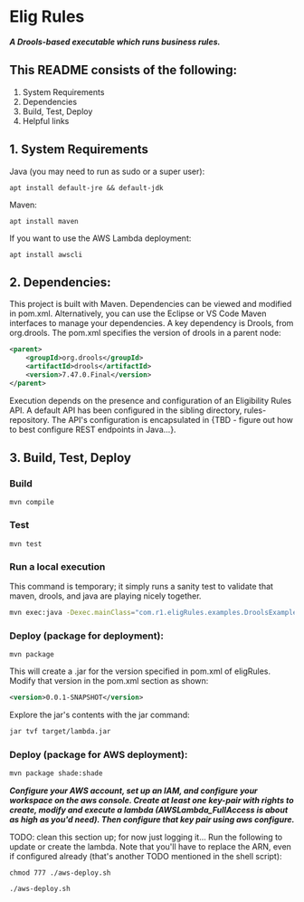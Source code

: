# Elig Rules

***A Drools-based executable which runs business rules.***

## This README consists of the following:
1. System Requirements
2. Dependencies
3. Build, Test, Deploy
4. Helpful links

## 1. System Requirements

Java (you may need to run as sudo or a super user):

```apt install default-jre && default-jdk```

Maven:

```apt install maven```

If you want to use the AWS Lambda deployment:

```apt install awscli```

## 2. Dependencies:

This project is built with Maven. Dependencies can be viewed and modified in pom.xml. Alternatively, you can use the Eclipse or VS Code Maven interfaces to manage your dependencies. A key dependency is Drools, from org.drools. The pom.xml specifies the version of drools in a parent node:

```xml
<parent>
    <groupId>org.drools</groupId>
    <artifactId>drools</artifactId>
    <version>7.47.0.Final</version>
</parent>
```

Execution depends on the presence and configuration of an Eligibility Rules API. A default API has been configured in the sibling directory, rules-repository. The API's configuration is encapsulated in {TBD - figure out how to best configure REST endpoints in Java...}.

## 3. Build, Test, Deploy

### Build

```mvn compile```

### Test

```mvn test```

### Run a local execution

This command is temporary; it simply runs a sanity test to validate that maven, drools, and java are playing nicely together.

```sh
mvn exec:java -Dexec.mainClass="com.r1.eligRules.examples.DroolsExamplesApp"
```

### Deploy (package for deployment):

```mvn package```

This will create a .jar for the version specified in pom.xml of eligRules. Modify that version in the pom.xml section as shown:

```xml
<version>0.0.1-SNAPSHOT</version>
```

Explore the jar's contents with the jar command:

```sh
jar tvf target/lambda.jar
```

### Deploy (package for AWS deployment):

```sh
mvn package shade:shade
```

***Configure your AWS account, set up an IAM, and configure your workspace on the aws console. Create at least one key-pair with rights to create, modify and execute a lambda (AWSLambda_FullAccess is about as high as you'd need). Then configure that key pair using aws configure.***

TODO: clean this section up; for now just logging it... Run the following to update or create the lambda. Note that you'll have to replace the ARN, even if configured already (that's another TODO mentioned in the shell script):

```chmod 777 ./aws-deploy.sh```

```./aws-deploy.sh```


